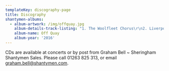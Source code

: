 ```yaml
---
templateKey: discography-page
title: Discography
shantymen-albums:
  - album-artwork: /img/offquay.jpg
    album-details-track-listing: "1. The Woolfleet Chorus\r\n2. Liverpool Lou\r\n3. Sally Brown\r\n4. Blue Nose\r\n5. Mary Ellen Carter\r\n6. My Son John\r\n7. Good Ship Ragamuffin\r\n8. The Smuggler\r\n9. 25 Years\r\n10. Guns & Drums\r\n11. Randy Dandy Oh\r\n12. No Hopers\r\n13. The Outside Track\r\n14. The Day of the Clipper\r\n15. Windy Harbour\r\n16. Lumpers Life\r\n17. Donegal Danny\r\n18. Shoals Of Herring\r\n19. Up She Rises\r\n20. Keep Hauling\r\n21. Pay Me\r\n22. New York Girls\r\n23. Santiano"
    album-name: Off Quay
    album-year: '2016'
---
```


CDs are available at concerts or by post from Graham Bell ~ Sheringham Shantymen Sales. Please call 01263 825 313, or email graham.bell@shantymen.com.
